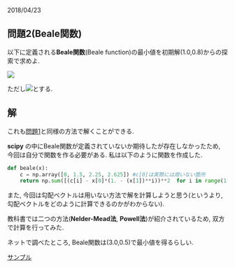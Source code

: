2018/04/23

## 問題2(Beale関数)

以下に定義される**Beale関数**(Beale function)の最小値を初期解(1.0,0.8)からの探索で求めよ.

<img src="https://latex.codecogs.com/gif.latex?f(x_1,x_2)=\sum_{i=1}^{3}\{c_i-x_i(1-(x_2)^{i})\}^2"/>

ただし<img src="https://latex.codecogs.com/gif.latex?c_1=1.5,c_2=2.25,c_3=2.625"/>とする.

## 解
これも[問題1](problem_1.md)と同様の方法で解くことができる.

**scipy** の中にBeale関数が定義されていないか期待したが存在しなかったため, 今回は自分で関数を作る必要がある. 私は以下のように関数を作成した.

```python
def beale(x):
    c = np.array([0, 1.5, 2.25, 2.625]) #c[0]は実際には用いない箇所
    return np.sum([(c[i] - x[0]*(1. - (x[1])**i))**2  for i in range(1,4)])
```

また, 今回は勾配ベクトルは用いない方法で解を計算しようと思う(というより, 勾配ベクトルをどのように計算できるのかがわからない).

教科書では二つの方法(**Nelder-Mead法**, **Powell法**)が紹介されているため, 双方で計算を行ってみた.

ネットで調べたところ, Beale関数は(3.0,0.5)で最小値を得るらしい.

[サンプル](problem_2.py)
